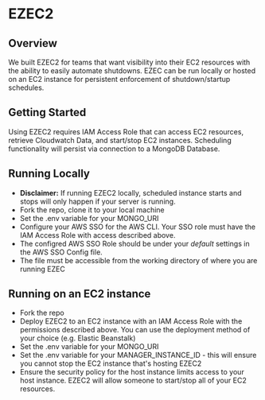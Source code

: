 # EZEC2

## Overview

We built EZEC2 for teams that want visibility into their EC2 resources with the ability to easily automate shutdowns. EZEC can be run locally or hosted on an EC2 instance for persistent enforcement of shutdown/startup schedules.

## Getting Started

Using EZEC2 requires IAM Access Role that can access EC2 resources, retrieve Cloudwatch Data, and start/stop EC2 instances.
Scheduling functionality will persist via connection to a MongoDB Database.

## Running Locally

- **Disclaimer:** If running EZEC2 locally, scheduled instance starts and stops will only happen if your server is running.
- Fork the repo, clone it to your local machine
- Set the .env variable for your MONGO_URI
- Configure your AWS SSO for the AWS CLI. Your SSO role must have the IAM Access Role with access described above.
- The configred AWS SSO Role should be under your _default_ settings in the AWS SSO Config file.
- The file must be accessible from the working directory of where you are running EZEC

## Running on an EC2 instance

- Fork the repo
- Deploy EZEC2 to an EC2 instance with an IAM Access Role with the permissions described above. You can use the deployment method of your choice (e.g. Elastic Beanstalk)
- Set the .env variable for your MONGO_URI
- Set the .env variable for your MANAGER_INSTANCE_ID - this will ensure you cannot stop the EC2 instance that's hosting EZEC2
- Ensure the security policy for the host instance limits access to your host instance. EZEC2 will allow someone to start/stop all of your EC2 resources.
